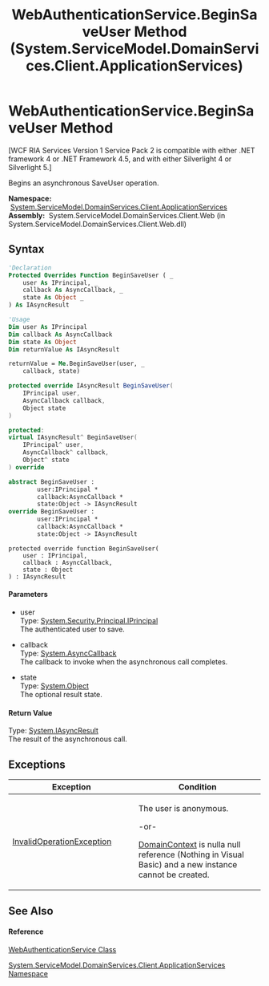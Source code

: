 ﻿---
title: WebAuthenticationService.BeginSaveUser Method  (System.ServiceModel.DomainServices.Client.ApplicationServices)
TOCTitle: BeginSaveUser Method
ms:assetid: M:System.ServiceModel.DomainServices.Client.ApplicationServices.WebAuthenticationService.BeginSaveUser(System.Security.Principal.IPrincipal,System.AsyncCallback,System.Object)
ms:mtpsurl: https://msdn.microsoft.com/en-us/library/system.servicemodel.domainservices.client.applicationservices.webauthenticationservice.beginsaveuser(v=VS.91)
ms:contentKeyID: 28898878
ms.date: 01/27/2012
mtps_version: v=VS.91
f1_keywords:
- System.ServiceModel.DomainServices.Client.ApplicationServices.WebAuthenticationService.BeginSaveUser
dev_langs:
- CSharp
- JScript
- VB
- FSharp
- c++
api_location:
- System.ServiceModel.DomainServices.Client.Web.dll
api_name:
- System.ServiceModel.DomainServices.Client.ApplicationServices.WebAuthenticationService.BeginSaveUser
api_type:
- Managed
topic_type:
- apiref
- kbSyntax
product_family_name: VS
ROBOTS: INDEX,FOLLOW
---

# WebAuthenticationService.BeginSaveUser Method

\[WCF RIA Services Version 1 Service Pack 2 is compatible with either .NET framework 4 or .NET Framework 4.5, and with either Silverlight 4 or Silverlight 5.\]

Begins an asynchronous SaveUser operation.

**Namespace:**  [System.ServiceModel.DomainServices.Client.ApplicationServices](ff457765\(v=vs.91\).md)  
**Assembly:**  System.ServiceModel.DomainServices.Client.Web (in System.ServiceModel.DomainServices.Client.Web.dll)

## Syntax

``` vb
'Declaration
Protected Overrides Function BeginSaveUser ( _
    user As IPrincipal, _
    callback As AsyncCallback, _
    state As Object _
) As IAsyncResult
```

``` vb
'Usage
Dim user As IPrincipal
Dim callback As AsyncCallback
Dim state As Object
Dim returnValue As IAsyncResult

returnValue = Me.BeginSaveUser(user, _
    callback, state)
```

``` csharp
protected override IAsyncResult BeginSaveUser(
    IPrincipal user,
    AsyncCallback callback,
    Object state
)
```

``` c++
protected:
virtual IAsyncResult^ BeginSaveUser(
    IPrincipal^ user, 
    AsyncCallback^ callback, 
    Object^ state
) override
```

``` fsharp
abstract BeginSaveUser : 
        user:IPrincipal * 
        callback:AsyncCallback * 
        state:Object -> IAsyncResult 
override BeginSaveUser : 
        user:IPrincipal * 
        callback:AsyncCallback * 
        state:Object -> IAsyncResult 
```

``` jscript
protected override function BeginSaveUser(
    user : IPrincipal, 
    callback : AsyncCallback, 
    state : Object
) : IAsyncResult
```

#### Parameters

  - user  
    Type: [System.Security.Principal.IPrincipal](https://msdn.microsoft.com/en-us/library/f8kt7fb8)  
    The authenticated user to save.  

<!-- end list -->

  - callback  
    Type: [System.AsyncCallback](https://msdn.microsoft.com/en-us/library/ckbe7yh5)  
    The callback to invoke when the asynchronous call completes.  

<!-- end list -->

  - state  
    Type: [System.Object](https://msdn.microsoft.com/en-us/library/e5kfa45b)  
    The optional result state.  

#### Return Value

Type: [System.IAsyncResult](https://msdn.microsoft.com/en-us/library/ft8a6455)  
The result of the asynchronous call.  

## Exceptions

<table>
<colgroup>
<col style="width: 50%" />
<col style="width: 50%" />
</colgroup>
<thead>
<tr class="header">
<th>Exception</th>
<th>Condition</th>
</tr>
</thead>
<tbody>
<tr class="odd">
<td><a href="https://msdn.microsoft.com/en-us/library/2asft85a">InvalidOperationException</a></td>
<td><p>The user is anonymous.</p>
<p>-or-</p>
<p><a href="ff457937(v=vs.91).md">DomainContext</a> is nulla null reference (Nothing in Visual Basic) and a new instance cannot be created.</p></td>
</tr>
</tbody>
</table>

## See Also

#### Reference

[WebAuthenticationService Class](ff457928\(v=vs.91\).md)

[System.ServiceModel.DomainServices.Client.ApplicationServices Namespace](ff457765\(v=vs.91\).md)

